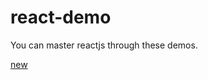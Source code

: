 # react-demo
You can master reactjs through these demos. 

[new](https://github.com/qingmingsang/react-demo/tree/master/react-es6-demo)
